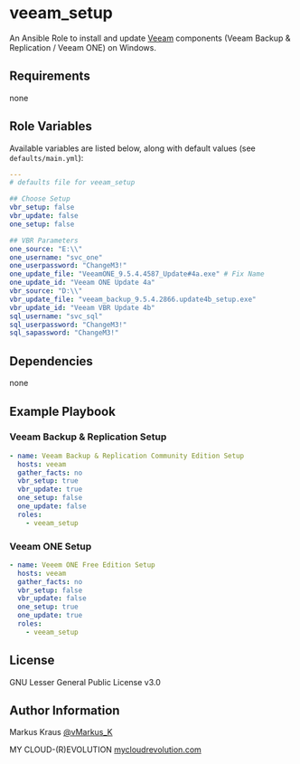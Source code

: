 # veeam_setup

An Ansible Role to install and update [Veeam](https://www.veeam.com) components (Veeam Backup & Replication / Veeam ONE) on Windows.

## Requirements

none

## Role Variables

Available variables are listed below, along with default values (see `defaults/main.yml`):

```yaml
---
# defaults file for veeam_setup

## Choose Setup
vbr_setup: false
vbr_update: false
one_setup: false

## VBR Parameters
one_source: "E:\\"
one_username: "svc_one"
one_userpassword: "ChangeM3!"
one_update_file: "VeeamONE_9.5.4.4587_Update#4a.exe" # Fix Name
one_update_id: "Veeam ONE Update 4a"
vbr_source: "D:\\"
vbr_update_file: "veeam_backup_9.5.4.2866.update4b_setup.exe"
vbr_update_id: "Veeam VBR Update 4b"
sql_username: "svc_sql"
sql_userpassword: "ChangeM3!"
sql_sapassword: "ChangeM3!"
```

## Dependencies

none

## Example Playbook

### Veeam Backup & Replication Setup

```yaml
- name: Veeam Backup & Replication Community Edition Setup
  hosts: veeam
  gather_facts: no
  vbr_setup: true
  vbr_update: true
  one_setup: false
  one_update: false
  roles:
    - veeam_setup
```

### Veeam ONE Setup

```yaml
- name: Veeem ONE Free Edition Setup
  hosts: veeam
  gather_facts: no
  vbr_setup: false
  vbr_update: false
  one_setup: true
  one_update: true
  roles:
    - veeam_setup
```

## License

GNU Lesser General Public License v3.0

## Author Information

Markus Kraus [@vMarkus_K](https://twitter.com/vMarkus_K)

MY CLOUD-(R)EVOLUTION [mycloudrevolution.com](http://mycloudrevolution.com/)